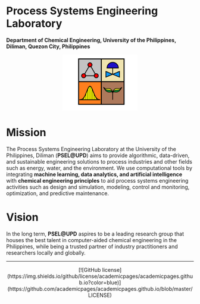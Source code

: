 # Process Systems Engineering Laboratory
**Department of Chemical Engineering, University of the Philippines, Diliman, Quezon City, Philippines**

<p align="center">
    <img src="images/psel_logo_2023.png" width="200">
</p>

# Mission

The Process Systems Engineering Laboratory at the University of the Philippines, Diliman (**PSEL@UPD**) aims to provide algorithmic, data-driven, and sustainable engineering solutions to process industries and other fields such as energy, water, and the environment. We use computational tools by integrating **machine learning, data analytics, and artificial intelligence** with **chemical engineering principles** to aid process systems engineering activities such as design and simulation, modeling, control and monitoring, optimization, and predictive maintenance. 

# Vision

In the long term, **PSEL@UPD** aspires to be a leading research group that houses the best talent in computer-aided chemical engineering in the Philippines, while being a trusted partner of industry practitioners and researchers locally and globally. 


---
<div align="center">
[![GitHub license](https://img.shields.io/github/license/academicpages/academicpages.github.io?color=blue)](https://github.com/academicpages/academicpages.github.io/blob/master/LICENSE)
